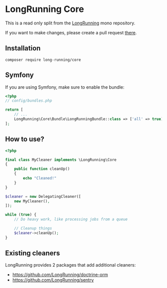 # LongRunning Core

This is a read only split from the [LongRunning](https://github.com/LongRunning/LongRunning) mono repository.

If you want to make changes, please create a pull request [there](https://github.com/LongRunning/LongRunning/pulls).

## Installation

```
composer require long-running/core
```

## Symfony

If you are using Symfony, make sure to enable the bundle:
```php
<?php
// config/bundles.php

return [
    // ...
    LongRunning\Core\Bundle\LongRunningBundle::class => ['all' => true],
];
```

## How to use?

```php
<?php

final class MyCleaner implements \LongRunning\Core
{
    public function cleanUp()
    {
        echo "Cleaned!"
    }
}

$cleaner = new DelegatingCleaner([
    new MyCleaner(),
]);

while (true) {
    // Do heavy work, like processing jobs from a queue

    // Cleanup things
    $cleaner->cleanUp();
}
```

## Existing cleaners

LongRunning provides 2 packages that add additional cleaners:

* https://github.com/LongRunning/doctrine-orm
* https://github.com/LongRunning/sentry
